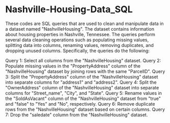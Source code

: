 # Nashville-Housing-Data_SQL

These codes are SQL queries that are used to clean and manipulate data in a dataset named "NashvilleHousing". The dataset contains information about housing properties in Nashville, Tennessee. The queries perform several data cleaning operations such as populating missing values, splitting data into columns, renaming values, removing duplicates, and dropping unused columns. Specifically, the queries do the following:

Query 1: Select all columns from the "NashvilleHousing" dataset.
Query 2: Populate missing values in the "PropertyAddress" column of the "NashvilleHousing" dataset by joining rows with the same "ParcelID".
Query 3: Split the "PropertyAddress" column of the "NashvilleHousing" dataset into separate columns for "address1" and "address2".
Query 4: Split the "OwnerAddress" column of the "NashvilleHousing" dataset into separate columns for "Street_name", "City", and "State".
Query 5: Rename values in the "SoldAsVacant" column of the "NashvilleHousing" dataset from "true" and "false" to "Yes" and "No", respectively.
Query 6: Remove duplicate rows from the "NashvilleHousing" dataset based on certain columns.
Query 7: Drop the "saledate" column from the "NashvilleHousing" dataset.
